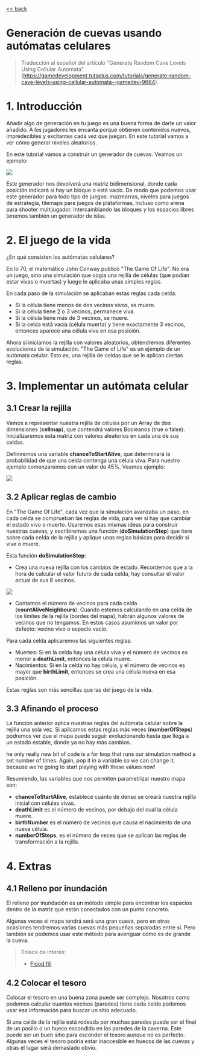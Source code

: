 
[<< back](README.md)

# Generación de cuevas usando autómatas celulares

> Traducción al español del artículo "Generate Random Cave Levels Using Cellular Automata"(https://gamedevelopment.tutsplus.com/tutorials/generate-random-cave-levels-using-cellular-automata--gamedev-9664).

# 1. Introducción

Añadir algo de generación en tu juego es una buena forma de darle un valor añadido. A los jugadores les encanta porque obtienen contenidos nuevos, impredecibles y excitantes cada vez que juegan. En este tutorial vamos a ver cómo generar niveles aleatorios.

En este tutorial vamos a construir un generador de cuevas. Veamos un ejemplo:

![](image/caves_ac1.png)

Este generador nos devolverá una matriz bidimensional, donde cada posición indicará si hay un bloque o está vacío. De modo que podemos usar este generador para todo tipo de juegos: mazmorras, niveles para juegos de estrategia, tilemaps para juegos de plataformas, incluso como arena para shooter multijugador. Intercambiando las bloques y los espacios libres tenemos también un generador de islas.

# 2. El juego de la vida

¿En qué consisten los autómatas celulares?

En lo 70, el matemático John Conway publicó "The Game Of Life". No era un juego, sino una simulación que cogía una rejilla de células (que podían estar vivas o muertas) y luego le aplicaba unas simples reglas.

En cada paso de la simulación se aplicaban estas reglas cada celda:

* Si la célula tiene menos de dos vecinos vivos, se muere.
* Si la célula tiene 2 o 3 vecinos, permanece viva.
* Si la célula tiene más de 3 vecinos, se muere.
* Si la celda está vacía (célula muerta) y tiene exactamente 3 vecinos, entonces aparece una célula viva en esa posición.

Ahora si iniciamos la rejilla con valores aleatorios, obtendremos diferentes evoluciones de la simulación. "The Game of Life" es un ejemplo de un autómata celular. Esto es, una rejilla de celdas que se le aplican ciertas reglas.

# 3. Implementar un autómata celular

## 3.1 Crear la rejilla

Vamos a representar nuestra rejilla de células por un Array de dos dimensiones (**cellmap**), que contendrá valores Booleanos (true o false). Inicializaremos esta matriz con valores aleatorios en cada una de sus celdas.

Definiremos una variable **chanceToStartAlive**, que determinará la probabilidad de que una celda contenga una célula viva. Para nuestro ejemplo comenzaremos con un valor de 45%. Veamos ejemplo:

![](image/gdt-sim0.png)

## 3.2 Aplicar reglas de cambio

En "The Game Of Life", cada vez que la simulación avanzaba un paso, en cada celda se comprueban las reglas de vida, para ver si hay que cambiar el estado vivo o muerto. Usaremos esas mismas ideas para construir nuestras cuevas, y escribiremos una función (**doSimulationStep**) que itere sobre cada celda de la rejilla y aplique unas reglas básicas para decidir si vive o muere.

Esta función **doSimulationStep**:

* Crea una nueva rejilla con los cambios de estado. Recordemos que a la hora de calcular el valor futuro de cada celda, hay consultar el valor actual de sus 8 vecinos.

![](image/gdt_1.png)

* Contamos el número de vecinos para cada celda (**countAliveNeighbours**). Cuando estemos calculando en una celda de los límites de la rejilla (bordes del mapa), habrán algunos valores de vecinos que no tengamos. En estos casos asumimos un valor por defecto: vecino vivo o espacio vacío.

Para cada celda aplicaremos las siguientes reglas:
* Muertes: Si en la celda hay una célula viva y el número de vecinos es menor a **deathLimit**, entonces la célula muere.
* Nacimientos: Si en la celda no hay célula, y el número de vecinos es mayor que **birthLimit**, entonces se crea una célula nueva en esa posición.

Estas reglas son más sencillas que las del juego de la vida.

## 3.3 Afinando el proceso

La función anterior aplica nuestras reglas del autómata celular sobre la rejilla una sola vez. Si aplicamos estas reglas más veces (**numberOfSteps**) podremos ver que el mapa puede seguir evolucionando hasta que llega a un estado estable, donde ya no hay más cambios.

he only really new bit of code is a for loop that runs our simulation method a set number of times. Again, pop it in a variable so we can change it, because we're going to start playing with these values now!

Resumiendo, las variables que nos permiten parametrizar nuestro mapa son:

* **chanceToStartAlive**, establece cuánto de denso se creará nuestra rejilla inicial con células vivas.
* **deathLimit** es el número de vecinos, por debajo del cual la célula muere.
* **birthNumber** es el número de vecinos que causa el nacimiento de una nueva célula.
* **numberOfSteps**, es el número de veces que se aplican las reglas de transformación a la rejilla.

# 4. Extras

## 4.1 Relleno por inundación

El relleno por inundación es un método simple para encontrar los espacios dentro de la matriz que están conectados con un punto concreto.

Algunas veces el mapa tendrá será una gran cueva, pero en otras ocasiones tendremos varias cuevas más pequeñas separadas entre sí.
Pero también se podemos usar este método para averiguar cómo es de grande la cueva.

> Enlace de interés:
> * [Flood fill](https://en.wikipedia.org/wiki/Flood_fill)

## 4.2 Colocar el tesoro

Colocar el tesoro en una buena zona puede ser complejo. Nosotros como podemos calcular cuantos vecinos (paredes) tiene cada celda podemos usar esa información para buscar un sitio adecuado.

Si una celda de la rejilla está rodeada por muchas paredes puede ser el final de un pasillo o un hueco escondido en las paredes de la caverna. Éste puede ser un buen sitio para esconder el tesoro aunque no es perfecto. Algunas veces el tesoro podría estar inaccesible en huecos de las cuevas y otras el lugar será demasiado obvio.
